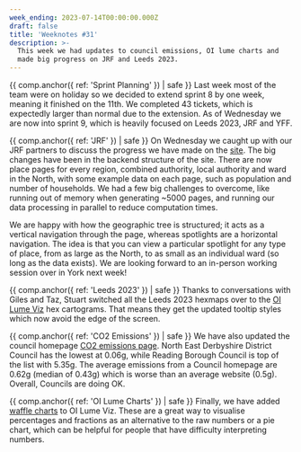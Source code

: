 ```yaml
---
week_ending: 2023-07-14T00:00:00.000Z
draft: false
title: 'Weeknotes #31'
description: >-
  This week we had updates to council emissions, OI lume charts and 
  made big progress on JRF and Leeds 2023.
---
```

{{ comp.anchor({ ref: 'Sprint Planning' }) | safe }}
Last week most of the team were on holiday so we decided to extend sprint 8 by one week, meaning it finished on the 11th. We completed 43 tickets, which is expectedly larger than normal due to the extension. As of Wednesday we are now into sprint 9, which is heavily focused on Leeds 2023, JRF and YFF.

{{ comp.anchor({ ref: 'JRF' }) | safe }}
On Wednesday we caught up with our JRF partners to discuss the progress we have made on the [site](https://open-innovations.github.io/jrf-insight/). The big changes have been in the backend structure of the site. There are now place pages for every region, combined authority, local authority and ward in the North, with some example data on each page, such as population and number of households. We had a few big challenges to overcome, like running out of memory when generating ~5000 pages, and running our data processing in parallel to reduce computation times.

We are happy with how the geographic tree is structured; it acts as a vertical navigation through the page, whereas spotlights are a horizontal navigation. The idea is that you can view a particular spotlight for any type of place, from as large as the North, to as small as an individual ward (so long as the data exists). We are looking forward to an in-person working session over in York next week!

{{ comp.anchor({ ref: 'Leeds 2023' }) | safe }}
Thanks to conversations with Giles and Taz, Stuart switched all the Leeds 2023 hexmaps over to the [OI Lume Viz](https://open-innovations.github.io/oi-lume-viz/) hex cartograms. That means they get the updated tooltip styles which now avoid the edge of the screen.

{{ comp.anchor({ ref: 'CO2 Emissions' }) | safe }}
We have also updated the council homepage [CO2 emissions page](https://open-innovations.github.io/council-website-emissions/). North East Derbyshire District Council has the lowest at 0.06g, while Reading Borough Council is top of the list with 5.35g. The average emissions from a Council homepage are 0.62g (median of 0.43g) which is worse than an average website (0.5g). Overall, Councils are doing OK.

{{ comp.anchor({ ref: 'OI Lume Charts' }) | safe }}
Finally, we have added [waffle charts](https://open-innovations.github.io/oi-lume-viz/samples/chart/waffle/) to OI Lume Viz. These are a great way to visualise percentages and fractions as an alternative to the raw numbers or a pie chart, which can be helpful for people that have difficulty interpreting numbers.